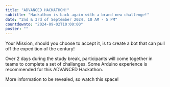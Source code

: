```yaml
---
title: "ADVANCED HACKATHON!"
subtitle: "Hackathon is back again with a brand new challenge!"
date: "2nd & 3rd of September 2024, 10 AM - 5 PM"
countdownto: "2024-09-02T10:00:00"
poster: ""
---
```


Your Mission, should you choose to accept it, is to create a bot that can pull off the expedition of the century!

Over 2 days during the study break, participants will come together in teams to complete a set of challanges. 
Some Arduino experience is recommended for this ADVANCED Hackathon.

More information to be revealed, so watch this space!